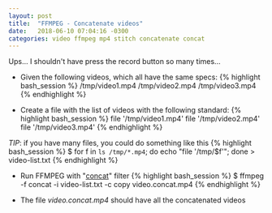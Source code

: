 ```yaml
---
layout: post
title:  "FFMPEG - Concatenate videos"
date:   2018-06-10 07:04:16 -0300
categories: video ffmpeg mp4 stitch concatenate concat
---
```

Ups... I shouldn't have press the record button so many times...

* Given the following videos, which all have the same specs:
{% highlight bash_session %}
/tmp/video1.mp4
/tmp/video2.mp4
/tmp/video3.mp4
{% endhighlight %}

* Create a file with the list of videos with the following standard:
{% highlight bash_session %}
file '/tmp/video1.mp4'
file '/tmp/video2.mp4'
file '/tmp/video3.mp4' 
{% endhighlight %}

_TIP_: if you have many files, you could do something like this
{% highlight bash_session %}
$ for f in `ls /tmp/*.mp4`; do echo "file '/tmp/$f'"; done > video-list.txt
{% endhighlight %}

* Run FFMPEG with "[concat](https://trac.ffmpeg.org/wiki/Concatenate)" filter
{% highlight bash_session %}
$ ffmpeg -f concat -i video-list.txt -c copy video.concat.mp4 
{% endhighlight %}

* The file _video.concat.mp4_ should have all the concatenated videos
